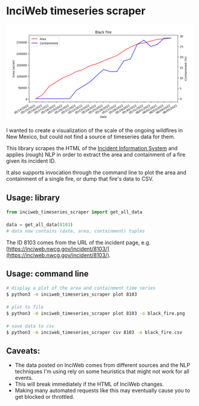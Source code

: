# InciWeb timeseries scraper

![](image/plot.png)

I wanted to create a visualization of the scale of the ongoing wildfires in New Mexico, but
could not find a source of timeseries data for them.

This library scrapes the HTML of the [Incident Information System](https://inciweb.nwcg.gov/)
and applies (rough) NLP in order to extract the area and containment of a fire given its
incident ID.

It also supports invocation through the command line to plot the area and containment of a
single fire, or dump that fire's data to CSV.

## Usage: library

```py
from inciweb_timeseries_scraper import get_all_data

data = get_all_data(8103)
# data now contains (date, area, containment) tuples
```

The ID 8103 comes from the URL of the incident page, e.g.
[https://inciweb.nwcg.gov/incident/8103/](https://inciweb.nwcg.gov/incident/8103/).

## Usage: command line

```sh
# display a plot of the area and containment time series
$ python3 -m inciweb_timeseries_scraper plot 8103

# plot to file
$ python3 -m inciweb_timeseries_scraper plot 8103 -o black_fire.png

# save data to csv
$ python3 -m inciweb_timeseries_scraper csv 8103 -o black_fire.csv
```

## Caveats:

- The data posted on InciWeb comes from different sources and the NLP techniques I'm using rely on
some heuristics that might not work for all events.
- This will break immediately if the HTML of InciWeb changes.
- Making many automated requests like this may eventually cause you to get blocked or throttled.
